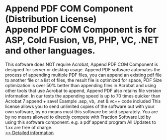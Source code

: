 # Append PDF COM Component (Distribution License)<br />Append PDF COM Component is for ASP, Cold Fusion, VB, PHP, VC, .NET and other languages.
This software does NOT require Acrobat, Append PDF COM Component is designed for server or desktop usage. Append PDF software automates the process of appending multiple PDF files, you can append an existing pdf file to another file or a list of files, the result file is optimized for space, PDF Size optimization is over 50% better than appending files in Acrobat and using other tools that use Acrobat to append, Append PDF also retains file version information. In our tests the appending speed is up to 70 times quicker than Acrobat 7 append + save! Example .asp, vb, .net & vc++ code included
This license allows you to send unlimited copies of the software out with your own software, by no means must this software be sold separately. You are by no means allowed to directly compete with Traction Software Ltd by using this software component. e.g. a pdf append program
All Updates to 1.xx are free of charge.<br />[>> Detailed information](https://secure.shareit.com/shareit/product.html?productid=300452080&affiliateid=200057808)